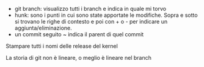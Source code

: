 - git branch: visualizzo tutti i branch e indica in quale mi torvo
- hunk: sono i punti in cui sono state apportate le modifiche. Sopra e sotto si trovano le righe di contesto e poi con + o - per indicare un aggiunta/eliminazione.
- un commit seguito ~ indica il parent di quel commit


Stampare tutti i nomi delle release del kernel

La storia di git non è lineare, o meglio è lineare nel branch